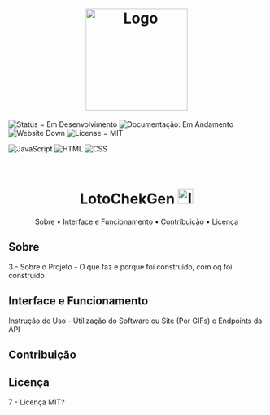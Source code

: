 <h1 align="center"><img src="Imagens/Logo.pngLogo.png" alt="Logo" width="200px"></h1>

<img src="https://img.shields.io/badge/Status-Em_Desenvolvimento-orange" alt="Status = Em Desenvolvimento">
<img src="https://img.shields.io/badge/Documentação-Em_Andamento-yellow" alt="Documentação: Em Andamento">
<img src="https://img.shields.io/badge/Website-Down-red" alt="Website Down">
<img src="https://img.shields.io/badge/License-MIT-blue" alt="License = MIT">

<br>

![JavaScript](https://img.shields.io/badge/javascript-%23323330.svg?style=for-the-badge&logo=javascript&logoColor=%23F7DF1E)
![HTML](https://img.shields.io/badge/html-%23E34F26.svg?style=for-the-badge&logo=html5&logoColor=white)
![CSS](https://img.shields.io/badge/css-%231572B6.svg?style=for-the-badge&logo=css3&logoColor=white)

<br>

<h1 align="center"; style="font-weight: bold;">LotoChekGen <img src="Imagens/icone.ico" alt="Icone" width="30px"></h1>

<p align="center">
    <a href="#sobre">Sobre</a> • 
    <a href="#how-it-works">Interface e Funcionamento</a> • 
    <a href="#contribuição">Contribuição</a> •
    <a href="#lincença">Licença</a>
</p>

<h2 id="sobre">Sobre</h2>
3 - Sobre o Projeto - O que faz e porque foi construído, com oq foi construido

<h2 id="how-it-works">Interface e Funcionamento</h2>
Instrução de Uso - Utilização do Software ou Site (Por GIFs) e Endpoints da API

<h2 id="contribuição">Contribuição</h2>

<h2 id="lincença">Licença</h2>
7 - Licença MIT?